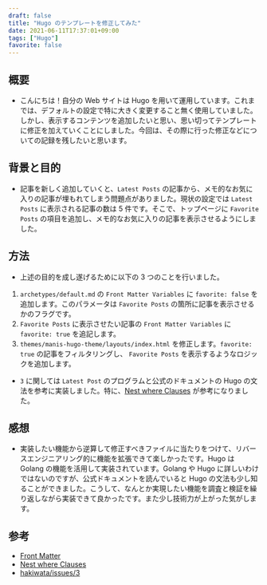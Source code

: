 ```yaml
---
draft: false
title: "Hugo のテンプレートを修正してみた"
date: 2021-06-11T17:37:01+09:00
tags: ["Hugo"]
favorite: false
---
```


## 概要

- こんにちは！自分の Web サイトは Hugo を用いて運用しています。これまでは、デフォルトの設定で特に大きく変更すること無く使用していました。しかし、表示するコンテンツを追加したいと思い、思い切ってテンプレートに修正を加えていくことにしました。今回は、その際に行った修正などについての記録を残したいと思います。

## 背景と目的

- 記事を新しく追加していくと、`Latest Posts` の記事から、メモ的なお気に入りの記事が埋もれてしまう問題点がありました。現状の設定では `Latest Posts` に表示される記事の数は 5 件です。そこで、トップページに `Favorite Posts` の項目を追加し、メモ的なお気に入りの記事を表示させるようにしました。

## 方法

- 上述の目的を成し遂げるために以下の 3 つのことを行いました。

1. `archetypes/default.md` の `Front Matter Variables` に `favorite: false` を追加します。このパラメータは `Favorite Posts` の箇所に記事を表示させるかのフラグです。
2. `Favorite Posts` に表示させたい記事の `Front Matter Variables` に `favorite: true` を追記します。
3. `themes/manis-hugo-theme/layouts/index.html` を修正します。`favorite: true` の記事をフィルタリングし、 `Favorite Posts` を表示するようなロジックを追加します。

- `3` に関しては `Latest Post` のプログラムと公式のドキュメントの Hugo の文法を参考に実装しました。特に、[Nest where Clauses](https://gohugo.io/functions/where/#nest-where-clauses) が参考になりました。

## 感想

- 実装したい機能から逆算して修正すべきファイルに当たりをつけて、リバースエンジニアリング的に機能を拡張できて楽しかったです。Hugo は Golang の機能を活用して実装されています。Golang や Hugo に詳しいわけではないのですが、公式ドキュメントを読んでいると Hugo の文法も少し知ることができました。こうして、なんとか実現したい機能を調査と検証を繰り返しながら実装できて良かったです。また少し技術力が上がった気がします。

## 参考

- [Front Matter](https://gohugo.io/content-management/front-matter/)
- [Nest where Clauses](https://gohugo.io/functions/where/#nest-where-clauses)
- [hakiwata/issues/3](https://github.com/dilmnqvovpnmlib/hakiwata/issues/3)
